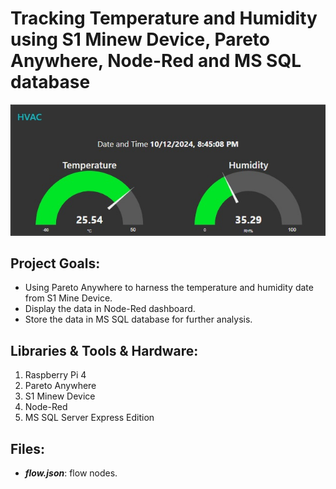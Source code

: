 # Tracking Temperature and Humidity using S1 Minew Device, Pareto Anywhere, Node-Red and MS SQL database

![alt text](https://github.com/withabubaker/Environment-Tracker/blob/main/dashboard-Screen.jpg)


## Project Goals:

- Using Pareto Anywhere to harness the temperature and humidity date from S1 Mine Device.
- Display the data in Node-Red dashboard.
- Store the data in MS SQL database for further analysis.


## Libraries & Tools & Hardware:

1. Raspberry Pi 4
2. Pareto Anywhere
3. S1 Minew Device
4. Node-Red
5. MS SQL Server Express Edition



## Files:
- ***flow.json***: flow nodes.

